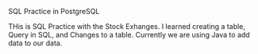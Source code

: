 SQL Practice in PostgreSQL

THis is SQL Practice with the Stock Exhanges. I learned creating a table, Query in SQL, and Changes to a table.
Currently we are using Java to add data to our data.
